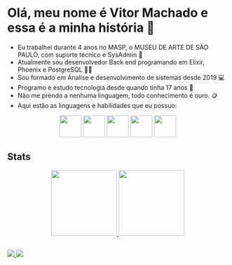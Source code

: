 # Olá, meu nome é Vitor Machado e essa é a minha história 👋

* Eu trabalhei durante 4 anos no MASP, o MUSEU DE ARTE DE SÃO PAULO, com suporte técnico e SysAdmin 🎨
* Atualmente sou desenvolvedor Back end programando em Elixir, Phoenix e PostgreSQL 🧑‍🏭
* Sou formado em Ánalise e desenvolvimento de sistemas desde 2019 💻
* Programo e estudo tecnologia desde quando tinha 17 anos 👶
* Não me prendo a nenhuma linguagem, todo conhecimento é ouro. 🪙
* Aqui estão as linguagens e habilidades que eu possuo:

<div align="center">
  <img src="https://cdn.jsdelivr.net/gh/devicons/devicon/icons/elixir/elixir-original.svg" height="50" width="50" />     
  <img src="https://cdn.jsdelivr.net/gh/devicons/devicon/icons/phoenix/phoenix-original.svg" height="50" width="50" />
  <img src="https://cdn.jsdelivr.net/gh/devicons/devicon/icons/postgresql/postgresql-original.svg" height="50" width="50" />
  <img src="https://cdn.jsdelivr.net/gh/devicons/devicon/icons/linux/linux-original.svg" height="50" width="50" />
  <img src="https://cdn.jsdelivr.net/gh/devicons/devicon/icons/docker/docker-original.svg" height="50" width="50" />
</div>

## Stats
<div align="center">
  <a href="https://github.com/vitormds22/" />
    <img
      height="150"
      src="https://github-readme-stats.vercel.app/api?username=vitormds22&show_icons=true&theme=dark&include_all_commits=true&count_private=true"
    />
  </a>
  
  <a href="https://github.com/vitormds22/">
    <img
      height="150"
      src="https://github-readme-stats.vercel.app/api/top-langs/?username=vitormds22&langs_count=2&layout=compact&theme=dark"
    />
  </a>
</div>

## 
<div align="left">
    <a href="mailto:vitormds22@gmail.com alt="Gmail">
        <img src="https://img.shields.io/badge/Gmail-D14836?style=for-the-badge&logo=gmail&logoColor=white" />
    </a> 
    <a href="https://www.linkedin.com/in/vitor-machado-dev/">
        <img src="https://img.shields.io/badge/LinkedIn-0077B5?style=for-the-badge&logo=linkedin&logoColor=white">
    </a>
</div>
